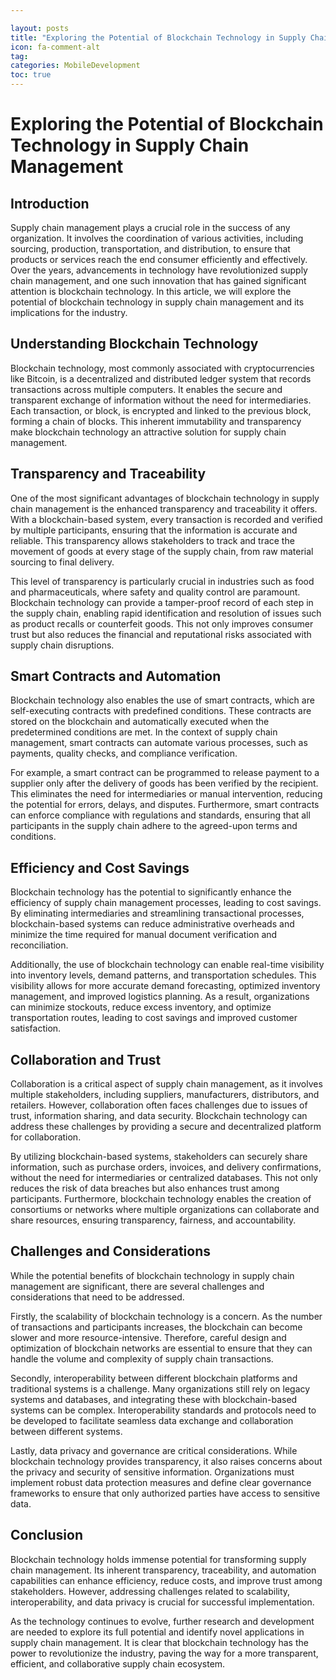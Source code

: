 ```yaml
---

layout: posts
title: "Exploring the Potential of Blockchain Technology in Supply Chain Management"
icon: fa-comment-alt
tag:      
categories: MobileDevelopment
toc: true
---
```




# Exploring the Potential of Blockchain Technology in Supply Chain Management

## Introduction

Supply chain management plays a crucial role in the success of any organization. It involves the coordination of various activities, including sourcing, production, transportation, and distribution, to ensure that products or services reach the end consumer efficiently and effectively. Over the years, advancements in technology have revolutionized supply chain management, and one such innovation that has gained significant attention is blockchain technology. In this article, we will explore the potential of blockchain technology in supply chain management and its implications for the industry.

## Understanding Blockchain Technology

Blockchain technology, most commonly associated with cryptocurrencies like Bitcoin, is a decentralized and distributed ledger system that records transactions across multiple computers. It enables the secure and transparent exchange of information without the need for intermediaries. Each transaction, or block, is encrypted and linked to the previous block, forming a chain of blocks. This inherent immutability and transparency make blockchain technology an attractive solution for supply chain management.

## Transparency and Traceability

One of the most significant advantages of blockchain technology in supply chain management is the enhanced transparency and traceability it offers. With a blockchain-based system, every transaction is recorded and verified by multiple participants, ensuring that the information is accurate and reliable. This transparency allows stakeholders to track and trace the movement of goods at every stage of the supply chain, from raw material sourcing to final delivery.

This level of transparency is particularly crucial in industries such as food and pharmaceuticals, where safety and quality control are paramount. Blockchain technology can provide a tamper-proof record of each step in the supply chain, enabling rapid identification and resolution of issues such as product recalls or counterfeit goods. This not only improves consumer trust but also reduces the financial and reputational risks associated with supply chain disruptions.

## Smart Contracts and Automation

Blockchain technology also enables the use of smart contracts, which are self-executing contracts with predefined conditions. These contracts are stored on the blockchain and automatically executed when the predetermined conditions are met. In the context of supply chain management, smart contracts can automate various processes, such as payments, quality checks, and compliance verification.

For example, a smart contract can be programmed to release payment to a supplier only after the delivery of goods has been verified by the recipient. This eliminates the need for intermediaries or manual intervention, reducing the potential for errors, delays, and disputes. Furthermore, smart contracts can enforce compliance with regulations and standards, ensuring that all participants in the supply chain adhere to the agreed-upon terms and conditions.

## Efficiency and Cost Savings

Blockchain technology has the potential to significantly enhance the efficiency of supply chain management processes, leading to cost savings. By eliminating intermediaries and streamlining transactional processes, blockchain-based systems can reduce administrative overheads and minimize the time required for manual document verification and reconciliation.

Additionally, the use of blockchain technology can enable real-time visibility into inventory levels, demand patterns, and transportation schedules. This visibility allows for more accurate demand forecasting, optimized inventory management, and improved logistics planning. As a result, organizations can minimize stockouts, reduce excess inventory, and optimize transportation routes, leading to cost savings and improved customer satisfaction.

## Collaboration and Trust

Collaboration is a critical aspect of supply chain management, as it involves multiple stakeholders, including suppliers, manufacturers, distributors, and retailers. However, collaboration often faces challenges due to issues of trust, information sharing, and data security. Blockchain technology can address these challenges by providing a secure and decentralized platform for collaboration.

By utilizing blockchain-based systems, stakeholders can securely share information, such as purchase orders, invoices, and delivery confirmations, without the need for intermediaries or centralized databases. This not only reduces the risk of data breaches but also enhances trust among participants. Furthermore, blockchain technology enables the creation of consortiums or networks where multiple organizations can collaborate and share resources, ensuring transparency, fairness, and accountability.

## Challenges and Considerations

While the potential benefits of blockchain technology in supply chain management are significant, there are several challenges and considerations that need to be addressed.

Firstly, the scalability of blockchain technology is a concern. As the number of transactions and participants increases, the blockchain can become slower and more resource-intensive. Therefore, careful design and optimization of blockchain networks are essential to ensure that they can handle the volume and complexity of supply chain transactions.

Secondly, interoperability between different blockchain platforms and traditional systems is a challenge. Many organizations still rely on legacy systems and databases, and integrating these with blockchain-based systems can be complex. Interoperability standards and protocols need to be developed to facilitate seamless data exchange and collaboration between different systems.

Lastly, data privacy and governance are critical considerations. While blockchain technology provides transparency, it also raises concerns about the privacy and security of sensitive information. Organizations must implement robust data protection measures and define clear governance frameworks to ensure that only authorized parties have access to sensitive data.

## Conclusion

Blockchain technology holds immense potential for transforming supply chain management. Its inherent transparency, traceability, and automation capabilities can enhance efficiency, reduce costs, and improve trust among stakeholders. However, addressing challenges related to scalability, interoperability, and data privacy is crucial for successful implementation.

As the technology continues to evolve, further research and development are needed to explore its full potential and identify novel applications in supply chain management. It is clear that blockchain technology has the power to revolutionize the industry, paving the way for a more transparent, efficient, and collaborative supply chain ecosystem.